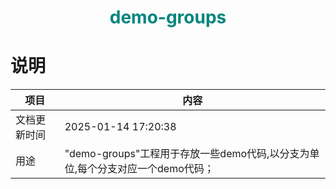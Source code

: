 <h1 align="center" style="color:rgb(0,133,125)">demo-groups</h1>

# 说明

| 项目         | 内容                                                         |
| ------------ | ------------------------------------------------------------ |
| 文档更新时间 | 2025-01-14 17:20:38                                          |
| 用途         | "demo-groups"工程用于存放一些demo代码,以分支为单位,每个分支对应一个demo代码； |

